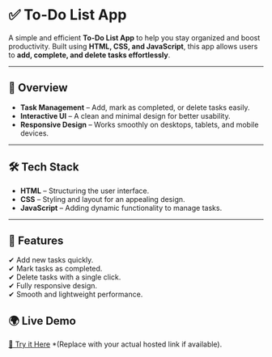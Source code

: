 # ✅ To-Do List App  

A simple and efficient **To-Do List App** to help you stay organized and boost productivity. Built using **HTML, CSS, and JavaScript**, this app allows users to **add, complete, and delete tasks effortlessly**.  

---

## 🚀 Overview  
- **Task Management** – Add, mark as completed, or delete tasks easily.  
- **Interactive UI** – A clean and minimal design for better usability.  
- **Responsive Design** – Works smoothly on desktops, tablets, and mobile devices.  

---

## 🛠 Tech Stack  
- **HTML** – Structuring the user interface.  
- **CSS** – Styling and layout for an appealing design.  
- **JavaScript** – Adding dynamic functionality to manage tasks.  

---

## 🎯 Features  
✔ Add new tasks quickly.  
✔ Mark tasks as completed.  
✔ Delete tasks with a single click.  
✔ Fully responsive design.  
✔ Smooth and lightweight performance.

## 🌍 Live Demo  
[🔗 Try it Here](https://yourusername.github.io/todo-app/) *(Replace with your actual hosted link if available).  
